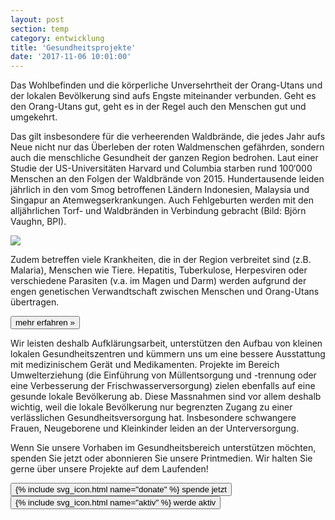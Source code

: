 ```yaml
---
layout: post
section: temp
category: entwicklung
title: 'Gesundheitsprojekte'
date: '2017-11-06 10:01:00'
---
```

Das Wohlbefinden und die körperliche Unversehrtheit der Orang-Utans und der lokalen Bevölkerung sind aufs Engste miteinander verbunden. Geht es den Orang-Utans gut, geht es in der Regel auch den Menschen gut und umgekehrt.

Das gilt insbesondere für die verheerenden Waldbrände, die jedes Jahr aufs Neue nicht nur das Überleben der roten Waldmenschen gefährden, sondern auch die menschliche Gesundheit der ganzen Region bedrohen. Laut einer Studie der US-Universitäten Harvard und Columbia starben rund 100‘000 Menschen an den Folgen der Waldbrände von 2015\. Hundertausende leiden jährlich in den vom Smog betroffenen Ländern Indonesien, Malaysia und Singapur an Atemwegserkrankungen. Auch Fehlgeburten werden mit den alljährlichen Torf- und Waldbränden in Verbindung gebracht (Bild: Björn Vaughn, BPI).

![](uploads/2017/03/09/Bjorn%20Vaughn-3415.jpg)

Zudem betreffen viele Krankheiten, die in der Region verbreitet sind (z.B. Malaria), Menschen wie Tiere. Hepatitis, Tuberkulose, Herpesviren oder verschiedene Parasiten (v.a. im Magen und Darm) werden aufgrund der engen genetischen Verwandtschaft zwischen Menschen und Orang-Utans übertragen.

[<button class="bos-button large info float-right space-left" id="gesundheit">mehr erfahren »</button>](gesundheit.html)

Wir leisten deshalb Aufklärungsarbeit, unterstützen den Aufbau von kleinen lokalen Gesundheitszentren und kümmern uns um eine bessere Ausstattung mit medizinischem Gerät und Medikamenten. Projekte im Bereich Umwelterziehung (die Einführung von Müllentsorgung und -trennung oder eine Verbesserung der Frischwasserversorgung) zielen ebenfalls auf eine gesunde lokale Bevölkerung ab. Diese Massnahmen sind vor allem deshalb wichtig, weil die lokale Bevölkerung nur begrenzten Zugang zu einer verlässlichen Gesundheitsversorgung hat. Insbesondere schwangere Frauen, Neugeborene und Kleinkinder leiden an der Unterversorgung.

Wenn Sie unsere Vorhaben im Gesundheitsbereich unterstützen möchten, spenden Sie jetzt oder abonnieren Sie unsere Printmedien. Wir halten Sie gerne über unsere Projekte auf dem Laufenden!

<div class="action-buttons text-center">
    <button class="bos-button" onclick="submitPayPal('8GS78HG9X3NVL')">
        {% include svg_icon.html name="donate" %} <span>spende jetzt</span>
    </button> 
    <a href="http://www.bos-schweiz.ch/de/helfen/unterstuetzung.htm">
    <button class="bos-button">
        {% include svg_icon.html name="aktiv" %} <span>werde aktiv</span>
    </button>
    </a>
</div>